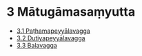 # 3 Mātugāmasaṃyutta

* [3.1 Paṭhamapeyyālavagga](3/3.1.md)
* [3.2 Dutiyapeyyālavagga](3/3.2.md)
* [3.3 Balavagga](3/3.3.md)
